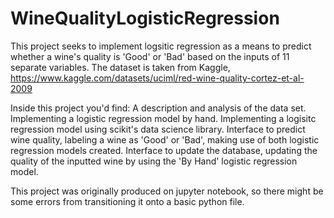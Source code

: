 # WineQualityLogisticRegression

This project seeks to implement logsitic regression as a means to predict whether a wine's quality is 'Good' or 'Bad' based on the inputs of 11 separate variables.
The dataset is taken from Kaggle, https://www.kaggle.com/datasets/uciml/red-wine-quality-cortez-et-al-2009

Inside this project you'd find:
A description and analysis of the data set.
Implementing a logistic regression model by hand.
Implementing a logisitc regression model using scikit's data science library.
Interface to predict wine quality, labeling a wine as 'Good' or 'Bad', making use of both logistic regression models created.
Interface to update the database, updating the quality of the inputted wine by using the 'By Hand' logistic regression model.

This project was originally produced on jupyter notebook, so there might be some errors from transitioning it onto a basic python file.

